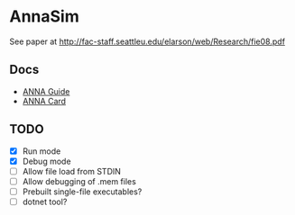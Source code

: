 # AnnaSim

See paper at http://fac-staff.seattleu.edu/elarson/web/Research/fie08.pdf

## Docs

* [ANNA Guide](docs/ANNA_Guide.pdf)
* [ANNA Card](docs/ANNA_Card.pdf)

## TODO

- [X] Run mode
- [X] Debug mode
- [ ] Allow file load from STDIN
- [ ] Allow debugging of .mem files
- [ ] Prebuilt single-file executables?
- [ ] dotnet tool?
